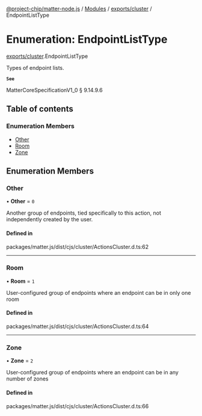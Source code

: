 [@project-chip/matter-node.js](../README.md) / [Modules](../modules.md) / [exports/cluster](../modules/exports_cluster.md) / EndpointListType

# Enumeration: EndpointListType

[exports/cluster](../modules/exports_cluster.md).EndpointListType

Types of endpoint lists.

**`See`**

MatterCoreSpecificationV1_0 § 9.14.9.6

## Table of contents

### Enumeration Members

- [Other](exports_cluster.EndpointListType.md#other)
- [Room](exports_cluster.EndpointListType.md#room)
- [Zone](exports_cluster.EndpointListType.md#zone)

## Enumeration Members

### Other

• **Other** = ``0``

Another group of endpoints, tied specifically to this action, not independently created by the user.

#### Defined in

packages/matter.js/dist/cjs/cluster/ActionsCluster.d.ts:62

___

### Room

• **Room** = ``1``

User-configured group of endpoints where an endpoint can be in only one room

#### Defined in

packages/matter.js/dist/cjs/cluster/ActionsCluster.d.ts:64

___

### Zone

• **Zone** = ``2``

User-configured group of endpoints where an endpoint can be in any number of zones

#### Defined in

packages/matter.js/dist/cjs/cluster/ActionsCluster.d.ts:66
